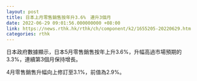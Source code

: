 ```yaml
---
layout: post
title: 日本上月零售銷售按年升3.6%　連升3個月
date: 2022-06-29 09:01:56.000000000 +08:00
link: https://news.rthk.hk/rthk/ch/component/k2/1655205-20220629.htm
categories: rthk
---
```


日本政府數據顯示，日本5月零售銷售按年上升3.6%，升幅高過市場預期的3.3%，連續第3個月保持增長。

4月零售銷售升幅向上修訂至3.1%，前值為2.9%。
